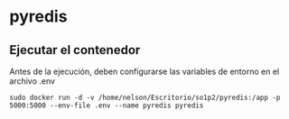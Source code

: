 pyredis
=======

Ejecutar el contenedor
---------------------
Antes de la ejecución, deben configurarse las variables de entorno en el archivo .env

```console
sudo docker run -d -v /home/nelson/Escritorio/so1p2/pyredis:/app -p 5000:5000 --env-file .env --name pyredis pyredis
```